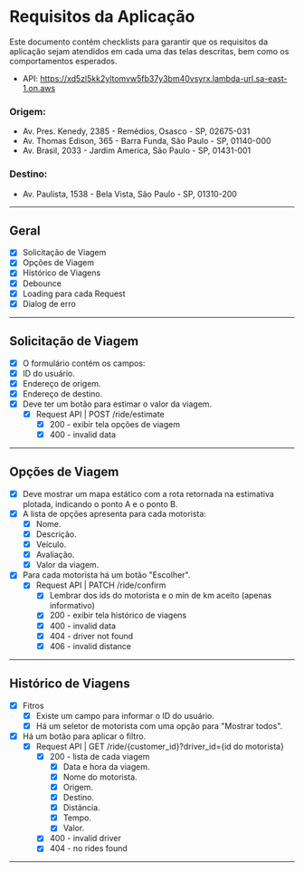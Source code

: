 # Requisitos da Aplicação

Este documento contém checklists para garantir que os requisitos da aplicação sejam atendidos em cada uma das telas descritas, bem como os comportamentos esperados.
- API: https://xd5zl5kk2yltomvw5fb37y3bm40vsyrx.lambda-url.sa-east-1.on.aws

### Origem:
- Av. Pres. Kenedy, 2385 - Remédios, Osasco - SP, 02675-031
- Av. Thomas Edison, 365 - Barra Funda, São Paulo - SP, 01140-000
- Av. Brasil, 2033 - Jardim America, São Paulo - SP, 01431-001

### Destino:
- Av. Paulista, 1538 - Bela Vista, São Paulo - SP, 01310-200

---

## Geral
- [x] Solicitação de Viagem
- [x] Opções de Viagem
- [x] Histórico de Viagens
- [x] Debounce
- [x] Loading para cada Request
- [x] Dialog de erro

---

## Solicitação de Viagem

- [x]  O formulário contém os campos:
  - [x] ID do usuário.
  - [x] Endereço de origem.
  - [x] Endereço de destino.
- [x] Deve ter um botão para estimar o valor da viagem.
  - [x] Request API | POST /ride/estimate
    - [x] 200 - exibir tela opções de viagem
	- [x] 400 - invalid data

---

## Opções de Viagem
- [x] Deve mostrar um mapa estático com a rota retornada na estimativa plotada, indicando o ponto A e o ponto B.
- [x] A lista de opções apresenta para cada motorista:
  - [x] Nome.
  - [x] Descrição.
  - [x] Veículo.
  - [x] Avaliação.
  - [x] Valor da viagem.
- [x] Para cada motorista há um botão "Escolher".
  - [x] Request API | PATCH /ride/confirm
    - [x] Lembrar dos ids do motorista e o min de km aceito (apenas informativo)
    - [x] 200 - exibir tela histórico de viagens
	- [x] 400 - invalid data
	- [x] 404 - driver not found
	- [x] 406 - invalid distance

---

## Histórico de Viagens

- [x] Fitros
  - [x] Existe um campo para informar o ID do usuário.
  - [x] Há um seletor de motorista com uma opção para "Mostrar todos".
- [x] Há um botão para aplicar o filtro.
  - [x] Request API | GET /ride/{customer_id}?driver_id={id do motorista}
    - [x] 200 - lista de cada viagem
	  - [x] Data e hora da viagem.
	  - [x] Nome do motorista.
	  - [x] Origem.
	  - [x] Destino.
	  - [x] Distância.
	  - [x] Tempo.
	  - [x] Valor.
	- [x] 400 - invalid driver
	- [x] 404 - no rides found

---
